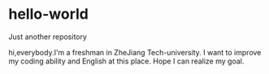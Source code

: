 # hello-world
Just another repository

hi,everybody.I'm a freshman in ZheJiang Tech-university.
I want to improve my coding ability and English at this place.
Hope I can realize my goal.

